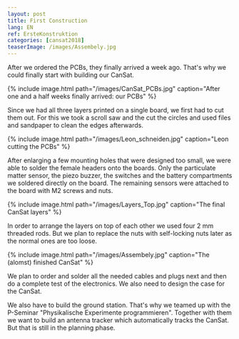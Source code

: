 ```yaml
---
layout: post
title: First Construction
lang: EN
ref: ErsteKonstruktion
categories: [cansat2018]
teaserImage: /images/Assembely.jpg
---
```


After we ordered the PCBs, they finally arrived a week ago. That's why we could finally start with
building our CanSat.

{% include image.html path="/images/CanSat_PCBs.jpg" caption="After one and a half weeks finally arrived: our PCBs" %}

Since we had all three layers printed on a single board, we first had
to cut them out. For this we took a scroll saw and the cut the circles and used files and sandpaper to clean the edges afterwards.

{% include image.html path="/images/Leon_schneiden.jpg" caption="Leon cutting the PCBs" %}

After enlarging a few mounting holes that were designed too small, we were able to solder the female headers onto the boards. Only the particulate matter sensor, the piezo buzzer, the switches and the battery compartments
we soldered directly on the board. The remaining sensors were attached to the board with
M2 screws and nuts.

{% include image.html path="/images/Layers_Top.jpg" caption="The final CanSat layers" %}

In order to arrange the layers on top of each other we used four 2 mm threaded rods. But we plan to replace the nuts 
with self-locking nuts later as the normal ones are too loose.

{% include image.html path="/images/Assembely.jpg" caption="The (alomst) finished CanSat" %}

We plan to order and solder all the needed cables and plugs next and then do a complete test of the
electronics. We also need to design the case for the CanSat.

We also have to build the ground station. That's why we teamed up with the P-Seminar "Physikalische Experimente programmieren".
Together with them we want to build an antenna tracker which automatically tracks the CanSat. But that is still
in the planning phase.
